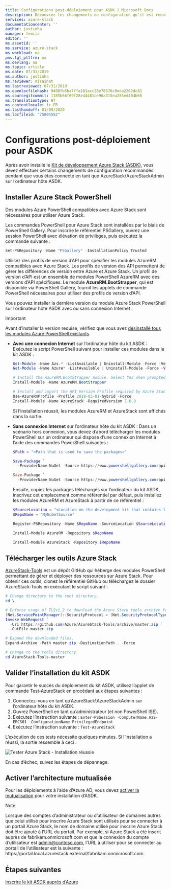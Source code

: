 ```yaml
---
title: Configurations post-déploiement pour ASDK | Microsoft Docs
description: Découvrez les changements de configuration qu’il est recommandé d’effectuer après avoir installé le kit de développement Azure Stack (ASDK).
services: azure-stack
documentationcenter: ''
author: justinha
manager: femila
editor: ''
ms.assetid: ''
ms.service: azure-stack
ms.workload: na
pms.tgt_pltfrm: na
ms.devlang: na
ms.topic: article
ms.date: 07/31/2019
ms.author: justinha
ms.reviewer: misainat
ms.lastreviewed: 07/31/2019
ms.openlocfilehash: 9408fb5ba7ffa181acc28e78576c9eda2262dc81
ms.sourcegitcommit: 1185b66f69f28e44481ce96a315ea285ed404b66
ms.translationtype: HT
ms.contentlocale: fr-FR
ms.lasthandoff: 01/09/2020
ms.locfileid: "75804552"
---
```

# <a name="post-deployment-configurations-for-asdk"></a>Configurations post-déploiement pour ASDK

Après avoir installé le [Kit de développement Azure Stack (ASDK)](asdk-install.md), vous devez effectuer certains changements de configuration recommandés pendant que vous êtes connecté en tant que AzureStack\AzureStackAdmin sur l’ordinateur hôte ASDK.

## <a name="install-azure-stack-powershell"></a>Installer Azure Stack PowerShell

Des modules Azure PowerShell compatibles avec Azure Stack sont nécessaires pour utiliser Azure Stack.

Les commandes PowerShell pour Azure Stack sont installées par le biais de PowerShell Gallery. Pour inscrire le référentiel PSGallery, ouvrez une session PowerShell avec élévation de privilèges, puis exécutez la commande suivante :

``` Powershell
Set-PSRepository -Name "PSGallery" -InstallationPolicy Trusted
```

Utilisez des profils de version d’API pour spécifier les modules AzureRM compatibles avec Azure Stack.  Les profils de version des API permettent de gérer les différences de version entre Azure et Azure Stack. Un profil de version d’API est un ensemble de modules PowerShell AzureRM avec des versions d’API spécifiques. Le module **AzureRM.BootStrapper**, qui est disponible via PowerShell Gallery, fournit les applets de commande PowerShell nécessaires pour utiliser des profils de version d’API.

Vous pouvez installer la dernière version du module Azure Stack PowerShell sur l’ordinateur hôte ASDK avec ou sans connexion Internet :

> [!IMPORTANT]
> Avant d’installer la version requise, vérifiez que vous avez [désinstallé tous les modules Azure PowerShell existants](../operator/azure-stack-powershell-install.md#3-uninstall-existing-versions-of-the-azure-stack-hub-powershell-modules).

- **Avec une connexion Internet** sur l’ordinateur hôte du kit ASDK : Exécutez le script PowerShell suivant pour installer ces modules dans le kit ASDK :


  ```powershell  
  Get-Module -Name Azs.* -ListAvailable | Uninstall-Module -Force -Verbose
  Get-Module -Name Azure* -ListAvailable | Uninstall-Module -Force -Verbose

  # Install the AzureRM.BootStrapper module. Select Yes when prompted to install NuGet
  Install-Module -Name AzureRM.BootStrapper

  # Install and import the API Version Profile required by Azure Stack into the current PowerShell session.
  Use-AzureRmProfile -Profile 2019-03-01-hybrid -Force
  Install-Module -Name AzureStack -RequiredVersion 1.8.0
  ```

  Si l’installation réussit, les modules AzureRM et AzureStack sont affichés dans la sortie.

- **Sans connexion Internet** sur l’ordinateur hôte du kit ASDK : Dans un scénario hors connexion, vous devez d’abord télécharger les modules PowerShell sur un ordinateur qui dispose d’une connexion Internet à l’aide des commandes PowerShell suivantes :

  ```powershell
  $Path = "<Path that is used to save the packages>"

  Save-Package `
    -ProviderName NuGet -Source https://www.powershellgallery.com/api/v2 -Name AzureRM -Path $Path -Force -RequiredVersion 2.3.0
  
  Save-Package `
    -ProviderName NuGet -Source https://www.powershellgallery.com/api/v2 -Name AzureStack -Path $Path -Force -RequiredVersion 1.5.0
  ```

  Ensuite, copiez les packages téléchargés sur l’ordinateur du kit ASDK, inscrivez cet emplacement comme référentiel par défaut, puis installez les modules AzureRM et AzureStack à partir de ce référentiel :

    ```powershell  
    $SourceLocation = "<Location on the development kit that contains the PowerShell packages>"
    $RepoName = "MyNuGetSource"

    Register-PSRepository -Name $RepoName -SourceLocation $SourceLocation -InstallationPolicy Trusted

    Install-Module AzureRM -Repository $RepoName

    Install-Module AzureStack -Repository $RepoName
    ```

## <a name="download-the-azure-stack-tools"></a>Télécharger les outils Azure Stack

[AzureStack-Tools](https://github.com/Azure/AzureStack-Tools) est un dépôt GitHub qui héberge des modules PowerShell permettant de gérer et déployer des ressources sur Azure Stack. Pour obtenir ces outils, clonez le référentiel GitHub ou téléchargez le dossier AzureStack-Tools en exécutant le script suivant :

  ```powershell
  # Change directory to the root directory.
  cd \

  # Enforce usage of TLSv1.2 to download the Azure Stack tools archive from GitHub
  [Net.ServicePointManager]::SecurityProtocol = [Net.SecurityProtocolType]::Tls12
  Invoke-WebRequest `
    -Uri https://github.com/Azure/AzureStack-Tools/archive/master.zip `
    -OutFile master.zip

  # Expand the downloaded files.
  Expand-Archive -Path master.zip -DestinationPath . -Force

  # Change to the tools directory.
  cd AzureStack-Tools-master
  ```

## <a name="validate-the-asdk-installation"></a>Valider l’installation du kit ASDK

Pour garantir le succès du déploiement du kit ASDK, utilisez l’applet de commande Test-AzureStack en procédant aux étapes suivantes :

1. Connectez-vous en tant qu’AzureStack\AzureStackAdmin sur l’ordinateur hôte du kit ASDK.
2. Ouvrez PowerShell en tant qu’administrateur (et non PowerShell ISE).
3. Exécutez l’instruction suivante : `Enter-PSSession -ComputerName AzS-ERCS01 -ConfigurationName PrivilegedEndpoint`
4. Exécutez l’instruction suivante : `Test-AzureStack`

L’exécution de ces tests nécessite quelques minutes. Si l’installation a réussi, la sortie ressemble à ceci :

![Tester Azure Stack - Installation réussie](media/asdk-post-deploy/test-azurestack.png)

En cas d’échec, suivez les étapes de dépannage.

## <a name="enable-multi-tenancy"></a>Activer l’architecture mutualisée

Pour les déploiements à l’aide d’Azure AD, vous devez [activer la mutualisation](../operator/azure-stack-enable-multitenancy.md#enable-multi-tenancy) pour votre installation d’ASDK.

> [!NOTE]
> Lorsque des comptes d’administrateur ou d’utilisateur de domaines autres que celui utilisé pour inscrire Azure Stack sont utilisés pour se connecter à un portail Azure Stack, le nom de domaine utilisé pour inscrire Azure Stack doit être ajouté à l’URL du portail. Par exemple, si Azure Stack a été inscrit auprès de fabrikam.onmicrosoft.com et que la connexion du compte d’utilisateur est admin@contoso.com, l’URL à utiliser pour se connecter au portail de l’utilisateur est la suivante : https\://portal.local.azurestack.external/fabrikam.onmicrosoft.com.

## <a name="next-steps"></a>Étapes suivantes

[Inscrire le kit ASDK auprès d’Azure](asdk-register.md)

